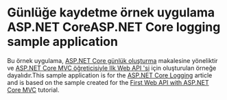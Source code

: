 # <a name="aspnet-core-logging-sample-application"></a><span data-ttu-id="53529-101">Günlüğe kaydetme örnek uygulama ASP.NET Core</span><span class="sxs-lookup"><span data-stu-id="53529-101">ASP.NET Core logging sample application</span></span>

<span data-ttu-id="53529-102">Bu örnek uygulama, [ASP.NET Core günlük oluşturma](https://docs.microsoft.com/aspnet/core/fundamentals/logging/index) makalesine yöneliktir ve [ASP.NET Core MVC öğreticisiyle Ilk Web API 'si](https://docs.microsoft.com/aspnet/core/tutorials/first-web-api) için oluşturulan örneğe dayalıdır.</span><span class="sxs-lookup"><span data-stu-id="53529-102">This sample application is for the [ASP.NET Core Logging](https://docs.microsoft.com/aspnet/core/fundamentals/logging/index) article and is based on the sample created for the [First Web API with ASP.NET Core MVC](https://docs.microsoft.com/aspnet/core/tutorials/first-web-api) tutorial.</span></span>
